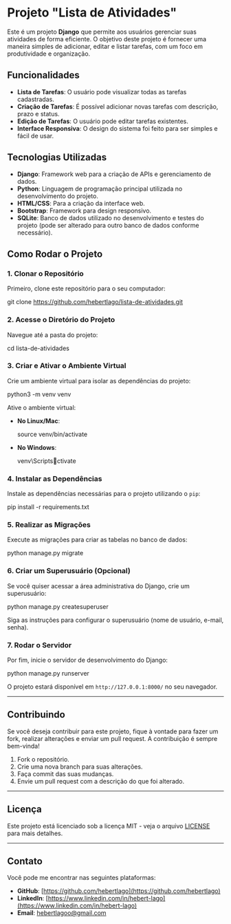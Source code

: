 
# Projeto "Lista de Atividades"

Este é um projeto **Django** que permite aos usuários gerenciar suas atividades de forma eficiente. O objetivo deste projeto é fornecer uma maneira simples de adicionar, editar e listar tarefas, com um foco em produtividade e organização.

## Funcionalidades

- **Lista de Tarefas**: O usuário pode visualizar todas as tarefas cadastradas.
- **Criação de Tarefas**: É possível adicionar novas tarefas com descrição, prazo e status.
- **Edição de Tarefas**: O usuário pode editar tarefas existentes.
- **Interface Responsiva**: O design do sistema foi feito para ser simples e fácil de usar.

## Tecnologias Utilizadas

- **Django**: Framework web para a criação de APIs e gerenciamento de dados.
- **Python**: Linguagem de programação principal utilizada no desenvolvimento do projeto.
- **HTML/CSS**: Para a criação da interface web.
- **Bootstrap**: Framework para design responsivo.
- **SQLite**: Banco de dados utilizado no desenvolvimento e testes do projeto (pode ser alterado para outro banco de dados conforme necessário).

## Como Rodar o Projeto

### 1. Clonar o Repositório

Primeiro, clone este repositório para o seu computador:


git clone https://github.com/hebertlago/lista-de-atividades.git


### 2. Acesse o Diretório do Projeto

Navegue até a pasta do projeto:


cd lista-de-atividades


### 3. Criar e Ativar o Ambiente Virtual

Crie um ambiente virtual para isolar as dependências do projeto:


python3 -m venv venv


Ative o ambiente virtual:

- **No Linux/Mac**:
  
  source venv/bin/activate
  

- **No Windows**:
  
  venv\Scriptsctivate
  

### 4. Instalar as Dependências

Instale as dependências necessárias para o projeto utilizando o `pip`:


pip install -r requirements.txt


### 5. Realizar as Migrações

Execute as migrações para criar as tabelas no banco de dados:


python manage.py migrate


### 6. Criar um Superusuário (Opcional)

Se você quiser acessar a área administrativa do Django, crie um superusuário:


python manage.py createsuperuser


Siga as instruções para configurar o superusuário (nome de usuário, e-mail, senha).

### 7. Rodar o Servidor

Por fim, inicie o servidor de desenvolvimento do Django:


python manage.py runserver


O projeto estará disponível em `http://127.0.0.1:8000/` no seu navegador.

---

## Contribuindo

Se você deseja contribuir para este projeto, fique à vontade para fazer um fork, realizar alterações e enviar um pull request. A contribuição é sempre bem-vinda!

1. Fork o repositório.
2. Crie uma nova branch para suas alterações.
3. Faça commit das suas mudanças.
4. Envie um pull request com a descrição do que foi alterado.

---

## Licença

Este projeto está licenciado sob a licença MIT - veja o arquivo [LICENSE](LICENSE) para mais detalhes.

---

## Contato

Você pode me encontrar nas seguintes plataformas:

- **GitHub**: [https://github.com/hebertlago](https://github.com/hebertlago)
- **LinkedIn**: [https://www.linkedin.com/in/hebert-lago](https://www.linkedin.com/in/hebert-lago)
- **Email**: hebertlagoo@gmail.com
